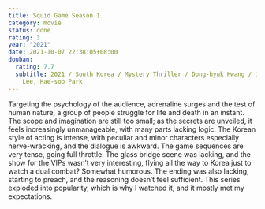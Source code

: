 ```yaml
---
title: Squid Game Season 1
category: movie
status: done
rating: 3
year: "2021"
date: 2021-10-07 22:38:05+08:00
douban:
  rating: 7.7
  subtitle: 2021 / South Korea / Mystery Thriller / Dong-hyuk Hwang / Jung-jae
    Lee, Hae-soo Park
---
```


Targeting the psychology of the audience, adrenaline surges and the test of human nature, a group of people struggle for life and death in an instant. The scope and imagination are still too small; as the secrets are unveiled, it feels increasingly unmanageable, with many parts lacking logic. The Korean style of acting is intense, with peculiar and minor characters especially nerve-wracking, and the dialogue is awkward. The game sequences are very tense, going full throttle. The glass bridge scene was lacking, and the show for the VIPs wasn’t very interesting, flying all the way to Korea just to watch a dual combat? Somewhat humorous. The ending was also lacking, starting to preach, and the reasoning doesn’t feel sufficient. This series exploded into popularity, which is why I watched it, and it mostly met my expectations.
